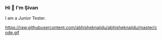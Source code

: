 ### Hi  👋 I'm  Şivan 

I am a Junior  Tester.

https://raw.githubusercontent.com/abhisheknaiidu/abhisheknaiidu/master/code.gif
